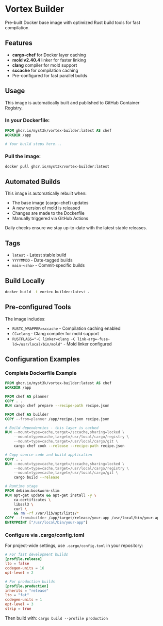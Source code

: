 # Vortex Builder

Pre-built Docker base image with optimized Rust build tools for fast compilation.

## Features

- **cargo-chef** for Docker layer caching
- **mold v2.40.4** linker for faster linking
- **clang** compiler for mold support
- **sccache** for compilation caching
- Pre-configured for fast parallel builds

## Usage

This image is automatically built and published to GitHub Container Registry.

### In your Dockerfile:

```dockerfile
FROM ghcr.io/myst3k/vortex-builder:latest AS chef
WORKDIR /app

# Your build steps here...
```

### Pull the image:

```bash
docker pull ghcr.io/myst3k/vortex-builder:latest
```

## Automated Builds

This image is automatically rebuilt when:
- The base image (cargo-chef) updates
- A new version of mold is released
- Changes are made to the Dockerfile
- Manually triggered via GitHub Actions

Daily checks ensure we stay up-to-date with the latest stable releases.

## Tags

- `latest` - Latest stable build
- `YYYYMMDD` - Date-tagged builds
- `main-<sha>` - Commit-specific builds

## Build Locally

```bash
docker build -t vortex-builder:latest .
```

## Pre-configured Tools

The image includes:
- `RUSTC_WRAPPER=sccache` - Compilation caching enabled
- `CC=clang` - Clang compiler for mold support
- `RUSTFLAGS="-C linker=clang -C link-arg=-fuse-ld=/usr/local/bin/mold"` - Mold linker configured

## Configuration Examples

### Complete Dockerfile Example
```dockerfile
FROM ghcr.io/myst3k/vortex-builder:latest AS chef
WORKDIR /app

FROM chef AS planner
COPY . .
RUN cargo chef prepare --recipe-path recipe.json

FROM chef AS builder
COPY --from=planner /app/recipe.json recipe.json

# Build dependencies - this layer is cached
RUN --mount=type=cache,target=/sccache,sharing=locked \
    --mount=type=cache,target=/usr/local/cargo/registry \
    --mount=type=cache,target=/usr/local/cargo/git \
    cargo chef cook --release --recipe-path recipe.json

# Copy source code and build application
COPY . .
RUN --mount=type=cache,target=/sccache,sharing=locked \
    --mount=type=cache,target=/usr/local/cargo/registry \
    --mount=type=cache,target=/usr/local/cargo/git \
    cargo build --release

# Runtime stage
FROM debian:bookworm-slim
RUN apt-get update && apt-get install -y \
    ca-certificates \
    libssl3 \
    curl \
    && rm -rf /var/lib/apt/lists/*
COPY --from=builder /app/target/release/your-app /usr/local/bin/your-app
ENTRYPOINT ["/usr/local/bin/your-app"]
```

### Configure via .cargo/config.toml
For project-wide settings, use `.cargo/config.toml` in your repository:

```toml
# For fast development builds
[profile.release]
lto = false
codegen-units = 16
opt-level = 2

# For production builds
[profile.production]
inherits = "release"
lto = "fat"
codegen-units = 1
opt-level = 3
strip = true
```

Then build with: `cargo build --profile production`

